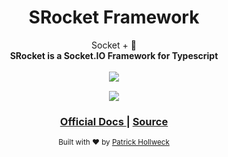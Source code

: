 <h1 align="center">SRocket Framework</h1>

<div align="center">Socket + 🚀</div>
<div align="center">
	<strong>SRocket is a Socket.IO Framework for Typescript</strong>
</div>

<br />

<div align="center">
	<a href="https://nodei.co/npm/srocket/"><img src="https://nodei.co/npm/srocket.png"></a>
</div>

<div align="center" style="margin-top: 15px">
	<a href="https://travis-ci.org/PatrickHollweck/SRocket">
		<img src="https://travis-ci.org/PatrickHollweck/SRocket.svg?branch=master">
	</a>
</div>

<div align="center">
  <h3>
    <a href="https://patrickhollweck.github.io/SRocket/#/">
      Official Docs
    </a>
    <span> | </span>
    <a href="https://github.com/PatrickHollweck/srocket">
      Source
    </a>
  </h3>
</div>

<div align="center">
  <sub>Built with ❤︎ by <a href="https://github.com/PatrickHollweck">Patrick Hollweck</a>
</div>
